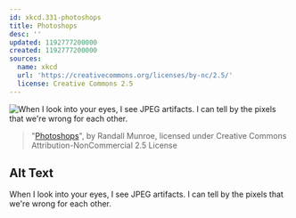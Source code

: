 ```yaml
---
id: xkcd.331-photoshops
title: Photoshops
desc: ''
updated: 1192777200000
created: 1192777200000
sources:
  name: xkcd
  url: 'https://creativecommons.org/licenses/by-nc/2.5/'
  license: Creative Commons 2.5
---
```

![When I look into your eyes, I see JPEG artifacts.  I can tell by the pixels that we're wrong for each other.](https://imgs.xkcd.com/comics/photoshops.png)
> "[Photoshops](https://xkcd.com/331/)", by Randall Munroe, licensed under Creative Commons Attribution-NonCommercial 2.5 License

## Alt Text
When I look into your eyes, I see JPEG artifacts.  I can tell by the pixels that we're wrong for each other.
